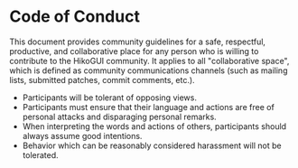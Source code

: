 Code of Conduct
===============

This document provides community guidelines for a safe, respectful,
productive, and collaborative place for any person who is willing to
contribute to the HikoGUI community. It applies to all
"collaborative space", which is defined as community communications
channels (such as mailing lists, submitted patches, commit comments, etc.).

 - Participants will be tolerant of opposing views.
 - Participants must ensure that their language and actions are free
   of personal attacks and disparaging personal remarks.
 - When interpreting the words and actions of others, participants should
   always assume good intentions.
 - Behavior which can be reasonably considered harassment will not be
   tolerated.
